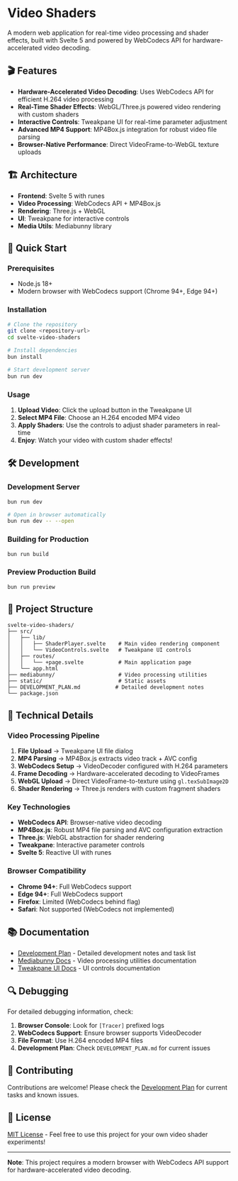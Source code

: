 # Video Shaders

A modern web application for real-time video processing and shader effects, built with Svelte 5 and powered by WebCodecs API for hardware-accelerated video decoding.

## 🎬 Features

- **Hardware-Accelerated Video Decoding**: Uses WebCodecs API for efficient H.264 video processing
- **Real-Time Shader Effects**: WebGL/Three.js powered video rendering with custom shaders
- **Interactive Controls**: Tweakpane UI for real-time parameter adjustment
- **Advanced MP4 Support**: MP4Box.js integration for robust video file parsing
- **Browser-Native Performance**: Direct VideoFrame-to-WebGL texture uploads

## 🏗️ Architecture

- **Frontend**: Svelte 5 with runes
- **Video Processing**: WebCodecs API + MP4Box.js
- **Rendering**: Three.js + WebGL
- **UI**: Tweakpane for interactive controls
- **Media Utils**: Mediabunny library

## 🚀 Quick Start

### Prerequisites

- Node.js 18+ 
- Modern browser with WebCodecs support (Chrome 94+, Edge 94+)

### Installation

```bash
# Clone the repository
git clone <repository-url>
cd svelte-video-shaders

# Install dependencies
bun install

# Start development server
bun run dev
```

### Usage

1. **Upload Video**: Click the upload button in the Tweakpane UI
2. **Select MP4 File**: Choose an H.264 encoded MP4 video
3. **Apply Shaders**: Use the controls to adjust shader parameters in real-time
4. **Enjoy**: Watch your video with custom shader effects!

## 🛠️ Development

### Development Server

```bash
bun run dev

# Open in browser automatically
bun run dev -- --open
```

### Building for Production

```bash
bun run build
```

### Preview Production Build

```bash
bun run preview
```

## 📁 Project Structure

```
svelte-video-shaders/
├── src/
│   ├── lib/
│   │   ├── ShaderPlayer.svelte    # Main video rendering component
│   │   └── VideoControls.svelte   # Tweakpane UI controls
│   ├── routes/
│   │   └── +page.svelte           # Main application page
│   └── app.html
├── mediabunny/                    # Video processing utilities
├── static/                        # Static assets
├── DEVELOPMENT_PLAN.md           # Detailed development notes
└── package.json
```

## 🔧 Technical Details

### Video Processing Pipeline

1. **File Upload** → Tweakpane UI file dialog
2. **MP4 Parsing** → MP4Box.js extracts video track + AVC config
3. **WebCodecs Setup** → VideoDecoder configured with H.264 parameters
4. **Frame Decoding** → Hardware-accelerated decoding to VideoFrames
5. **WebGL Upload** → Direct VideoFrame-to-texture using `gl.texSubImage2D`
6. **Shader Rendering** → Three.js renders with custom fragment shaders

### Key Technologies

- **WebCodecs API**: Browser-native video decoding
- **MP4Box.js**: Robust MP4 file parsing and AVC configuration extraction
- **Three.js**: WebGL abstraction for shader rendering
- **Tweakpane**: Interactive parameter controls
- **Svelte 5**: Reactive UI with runes

### Browser Compatibility

- **Chrome 94+**: Full WebCodecs support
- **Edge 94+**: Full WebCodecs support
- **Firefox**: Limited (WebCodecs behind flag)
- **Safari**: Not supported (WebCodecs not implemented)

## 📚 Documentation

- [Development Plan](./DEVELOPMENT_PLAN.md) - Detailed development notes and task list
- [Mediabunny Docs](./mediabunny/docs/) - Video processing utilities documentation
- [Tweakpane UI Docs](https://kitschpatrol.com/svelte-tweakpane-ui/docs) - UI controls documentation

## 🔍 Debugging

For detailed debugging information, check:

1. **Browser Console**: Look for `[Tracer]` prefixed logs
2. **WebCodecs Support**: Ensure browser supports VideoDecoder
3. **File Format**: Use H.264 encoded MP4 files
4. **Development Plan**: Check `DEVELOPMENT_PLAN.md` for current issues

## 🤝 Contributing

Contributions are welcome! Please check the [Development Plan](./DEVELOPMENT_PLAN.md) for current tasks and known issues.

## 📄 License

[MIT License](LICENSE) - Feel free to use this project for your own video shader experiments!

---

**Note**: This project requires a modern browser with WebCodecs API support for hardware-accelerated video decoding.
